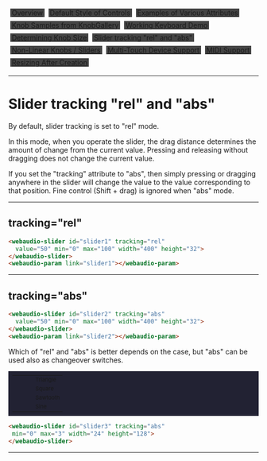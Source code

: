 <script src="../webaudio-controls.js"></script>

<style>
.item{
  background:#444;
  margin:4px;
  padding:0px 3px;
}
</style>
<div style="display:flex;width:100%;flex-wrap:wrap">
<div class="item"><a href="./index.html">Overview</a></div>
<div class="item"><a href="./defstyle.html">Default Style of Controls</a></div>
<div class="item"><a href="./attributes.html">Examples of Various Attributes</a></div>
<div class="item"><a href="./knobsamples.html">Knob Samples from KnobGallery</a></div>
<div class="item"><a href="./keyboard.html">Working Keyboard Demo</a></div>
<div class="item"><a href="./knobsize.html">Determining Knob Size</a></div>
<div class="item">Slider tracking "rel" and "abs"</div>
<div class="item"><a href="./nonlinear.html">Non-Linear Knobs / Sliders</a></div>
<div class="item"><a href="./multifader.html">Multi-Touch Device Support</a></div>
<div class="item"><a href="./midisupport.html">MIDI Support</a></div>
<div class="item"><a href="./resizetest.html">Resizing After Creation</a></div>
</div>

---

# Slider tracking "rel" and "abs"

By default, slider tracking is set to "rel" mode.  

In this mode, when you operate the slider, the drag distance determines the amount of change from the current value.
Pressing and releasing without dragging does not change the current value.  

If you set the "tracking" attribute to "abs",
then simply pressing or dragging anywhere in the slider will change the value to the value corresponding to that position. 
Fine control (Shift + drag) is ignored when "abs" mode.  

---
## tracking="rel"  

<webaudio-slider id="slider1" tracking="rel"
  value="50" min="0" max="100" width="400" height="32">
</webaudio-slider>
<webaudio-param link="slider1"></webaudio-param>

```html
<webaudio-slider id="slider1" tracking="rel"
  value="50" min="0" max="100" width="400" height="32">
</webaudio-slider>
<webaudio-param link="slider1"></webaudio-param>
```

---

## tracking="abs"  

<webaudio-slider id="slider2" tracking="abs"
  value="50" min="0" max="100" width="400" height="32">
</webaudio-slider>
<webaudio-param link="slider2"></webaudio-param>

```html
<webaudio-slider id="slider2" tracking="abs"
  value="50" min="0" max="100" width="400" height="32">
</webaudio-slider>
<webaudio-param link="slider2"></webaudio-param>
```

Which of "rel" and "abs" is better depends on the case, but "abs" can be used also as changeover switches.  
<table style="font-size:11px;background:#223;padding:8px">
  <tr>
  <td rowspan="4" style="width:30px"><webaudio-slider id="slider3" tracking="abs" min="0" max="3" width="24" height="128"></webaudio-slider></td>
  <td>Triangle</td></tr>
  <tr><td>Square</td></tr>
  <tr><td>Sawtooth</td></tr>
  <tr><td>Sine</td></tr>
</table>


```html
<webaudio-slider id="slider3" tracking="abs"
 min="0" max="3" width="24" height="128">
</webaudio-slider>
```

---

